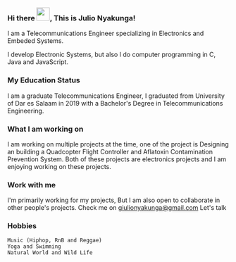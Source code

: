 ### Hi there <img src="https://raw.githubusercontent.com/MartinHeinz/MartinHeinz/master/wave.gif" width="30px">, This is Julio Nyakunga!

I am a Telecommunications Engineer specializing in Electronics and Embeded Systems.

I develop Electronic Systems, but also I do computer programming in C, Java and JavaScript.

### My Education Status
I am a graduate Telecommunications Engineer, I graduated from University of Dar es Salaam in 2019 with a Bachelor's Degree in Telecommunications Engineering.

### What I am working on
I am working on multiple projects at the time, one of the project is Designing an building a Quadcopter Flight Controller and Aflatoxin Contamination Prevention System. Both of these projects are electronics projects and I am enjoying working on these projects.

### Work with me
I'm primarily working for my projects, But I am also open to collaborate in other people's projects. Check me on giulionyakunga@gmail.com
Let's talk

### Hobbies
    Music (Hiphop, RnB and Reggae)
    Yoga and Swimming
    Natural World and Wild Life
